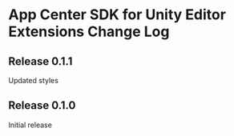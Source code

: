 # App Center SDK for Unity Editor Extensions Change Log

## Release 0.1.1

Updated styles

## Release 0.1.0

Initial release